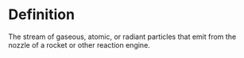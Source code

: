 # Definition

The stream of gaseous, atomic, or radiant particles that emit from the
nozzle of a rocket or other reaction engine.

